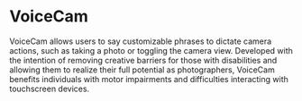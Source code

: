# VoiceCam
VoiceCam allows users to say customizable phrases to dictate camera actions, such as taking a photo or toggling the camera view. Developed with the intention of removing creative barriers for those with disabilities and allowing them to realize their full potential as photographers, VoiceCam benefits individuals with motor impairments and difficulties interacting with touchscreen devices.
